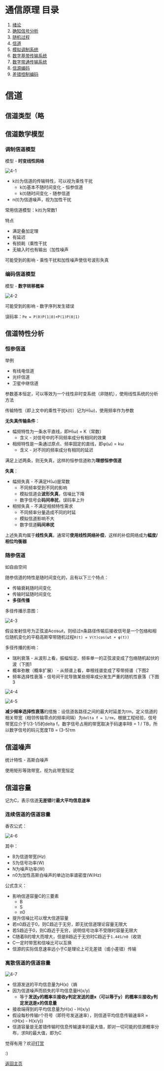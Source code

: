 # 通信原理 目录

1. [绪论](1.md)
2. [确知信号分析](2.md)
3. [随机过程](3.md)
4. [信道](4.md)
5. [模拟调制系统](5.md)
6. [数字基带传输系统](6.md)
7. [数字带通传输系统](7.md)
8. [信源编码](8.md)
9. [差错控制编码](9.md)


# 信道

## 信道类型（略

## 信道数学模型

### 调制信道模型

模型 - **时变线性网络**

![4-1](img/4-1.png)

- k(t)为信道的传输特性，可以视为乘性干扰
  - k(t)基本不随时间变化 - 恒参信道
  - k(t)随时间变化 - 随参信道
- n(t)为信道噪声，视为加性干扰

常用信道模型：k(t)为常数1

特点
- 满足叠加定理
- 有延迟
- 有损耗（乘性干扰
- 无输入时也有输出（加性噪声

可能受到的影响 - 乘性干扰和加性噪声使信号波形失真

### 编码信道模型

模型 - **数字转移概率**

![4-2](img/4-2.png)

可能受到的影响 - 数字序列发生错误

误码率：`Pe = P(0)P(1|0)+P(1)P(0|1)`

## 信道特性分析

### 恒参信道

举例
- 有线电信道
- 光纤信道
- 卫星中继信道

参数基本恒定，可以等效为一个线性非时变系统（非随机），使用线性系统的分析方法

传输特性（即上文中的乘性干扰k(t)）记为H(ω)，使用频率作为参数

**无失真传输条件**：
- 幅频特性为一条水平直线，即H(ω) = K（常数）
  - 含义 - 对信号中的不同频率成分有相同的效果
- 相频特性是一条通过原点、频率固定的直线，即φ(ω) = kω
  - 含义 - 对不同的频率成分有相同的延迟

满足上述两条，则无失真，这样的恒参信道称为**理想恒参信道**

**失真**：
- 幅频失真 - 不满足H(ω)是常数
  - 不同频率受到不同的影响
  - 模拟信道会**波形失真**，信噪比下降
  - 数字信号会**码间串扰**，误码率上升
- 相频失真 - 不满足相频特性需求
  - 不同频率分量造成不同的时延
  - 模拟信道影响不大
  - 数字信道**码间串扰**

上述失真均属于**线性失真**，通常可**使用线性网络补偿**，这样的补偿网络成为**幅度/相位均衡器**

### 随参信道

如自由空间

随参信道的特性是随时间变化的，且有以下三个特点：
- 传输衰耗随时间变化
- 传输时延随时间变化
- **多径传播**

多径传播示意图：

![4-3](img/4-3.png)

假设发射信号为正弦波Acosωt，则经过n条路径传输后接收信号是一个包络和相位随机变化的平稳高斯窄带随机过程`R(t) = V(t)cos(ωt + φ(t))`

多径传播的影响：
- 瑞利衰落 - 从波形上看，振幅恒定、频率单一的正弦波变成了包络随机起伏的波（下图1
- 概率弥散（概率扩展） - 从频谱上看，单根线谱变成了窄带频谱（下图2
- 频率选择性衰落 - 信号间干扰导致某些频率成分发生严重的随机性衰落（下图3

![4-4](img/4-4.png)

![4-5](img/4-5.png)

**减少频率选择性衰落**的措施：设信道各路径之间的最大时延差为τm，定义信道的相关带宽（相邻传输零点的频率间隔）为`delta f = 1/τm`，根据工程经验，信号带宽应介于1/3-1/5的delta f。数字信号占用的带宽取决于码速率RB = 1 / TB，所以数字信号的码元宽度TB = (3-5)τm

## 信道噪声

统计特性 - 高斯白噪声

使用矩形等效带宽，视为此带宽恒定

## 信道容量

记为C，表示信道**无差错**时**最大平均信息速率**

### 连续信道的信道容量

香农公式：

![4-6](img/4-6.png)

其中：
- B为信道带宽(Hz)
- S为信号功率(W)
- N为噪声功率(W)
- n0为加性高斯白噪声的单边功率谱密度(W/Hz)

公式含义：
- 影响信道容量C的三要素
  - B
  - S
  - n0
- 提升信噪比可以增大信道容量
- 若n0趋近于0，则C趋近于无穷，即无扰信道理论容量无限大
- 若S趋近于0，则C趋近于无穷，说明信号功率不受限时容量无限大
- C随着B的增大而增大，但是B趋近于无穷时C趋近于`1.44S/n0`（收敛
- C一定时带宽和信噪比可以互换
- 信源的实际信息速率远小于C是理论上可无差错（或小差错）传输

### 离散信道的信道容量

![4-7](img/4-7.png)

- 信源发送的平均信息量为H(x)（熵
- 因为信道噪声而损失的平均信息量H(x/y)
  - 等于**发送y的概率**乘**接收y判定发送的是x（可以等于y）的概率**乘**接收y判定发送是x的信息量**
- 接收端得到的平均信息量为H(x) - H(x/y)
- 假设每秒传输r个符号（即符号发送速率），则信道平均信息传输速率R = r(H(x) - H(x/y))
- 信道容量是无差错传输时信息传输速率的最大值，即对一切可能的信源概率分布，求R的最大值，即为C


觉得有用？欢迎[打赏](../../../donate.md)

:)

[返回主页](../../../index.md)